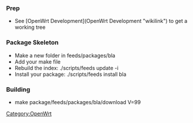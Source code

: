 ### Prep

-   See [OpenWrt Development](OpenWrt Development "wikilink") to get a
    working tree

### Package Skeleton

-   Make a new folder in feeds/packages/bla
-   Add your make file
-   Rebuild the index: ./scripts/feeds update -i
-   Install your package: ./scripts/feeds install bla

### Building

-   make package/feeds/packages/bla/download V=99

<Category:OpenWrt>
